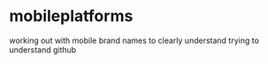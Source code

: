 # mobileplatforms
working out with mobile brand names to clearly understand
trying to understand github
